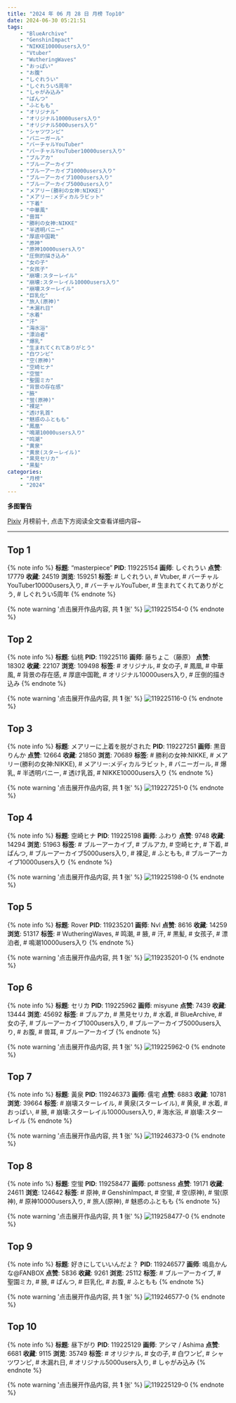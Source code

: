 ```yaml
---
title: "2024 年 06 月 28 日 月榜 Top10"
date: 2024-06-30 05:21:51
tags:
    - "BlueArchive"
    - "GenshinImpact"
    - "NIKKE10000users入り"
    - "Vtuber"
    - "WutheringWaves"
    - "おっぱい"
    - "お腹"
    - "しぐれうい"
    - "しぐれうい5周年"
    - "しゃがみ込み"
    - "ぱんつ"
    - "ふともも"
    - "オリジナル"
    - "オリジナル10000users入り"
    - "オリジナル5000users入り"
    - "シャツワンピ"
    - "バニーガール"
    - "バーチャルYouTuber"
    - "バーチャルYouTuber10000users入り"
    - "ブルアカ"
    - "ブルーアーカイブ"
    - "ブルーアーカイブ10000users入り"
    - "ブルーアーカイブ1000users入り"
    - "ブルーアーカイブ5000users入り"
    - "メアリー(勝利の女神:NIKKE)"
    - "メアリー:メディカルラビット"
    - "下着"
    - "中華風"
    - "兽耳"
    - "勝利の女神:NIKKE"
    - "半透明バニー"
    - "厚底中国靴"
    - "原神"
    - "原神10000users入り"
    - "圧倒的描き込み"
    - "女の子"
    - "女孩子"
    - "崩壊:スターレイル"
    - "崩壊:スターレイル10000users入り"
    - "崩壊スターレイル"
    - "巨乳化"
    - "旅人(原神)"
    - "木漏れ日"
    - "水着"
    - "汗"
    - "海水浴"
    - "漂泊者"
    - "爆乳"
    - "生まれてくれてありがとう"
    - "白ワンピ"
    - "空(原神)"
    - "空崎ヒナ"
    - "空蛍"
    - "聖園ミカ"
    - "背景の存在感"
    - "腋"
    - "蛍(原神)"
    - "裸足"
    - "透け乳首"
    - "魅惑のふともも"
    - "鳳凰"
    - "鳴潮10000users入り"
    - "鸣潮"
    - "黄泉"
    - "黄泉(スターレイル)"
    - "黒見セリカ"
    - "黒髪"
categories:
    - "月榜"
    - "2024"
---
```


<i class="fa fa-triangle-exclamation"></i>**多图警告**<i class="fa fa-triangle-exclamation"></i>

[Pixiv](https://www.pixiv.net/) 月榜前十, 点击下方阅读全文查看详细内容~

<!-- more -->

---

## Top 1

{% note info %}
**标题**: “masterpiece”
**PID**: 119225154 **画师**: しぐれうい
**点赞**: 17779 **收藏**: 24519 **浏览**: 159251
**标签**: # しぐれうい, # Vtuber, # バーチャルYouTuber10000users入り, # バーチャルYouTuber, # 生まれてくれてありがとう, # しぐれうい5周年
{% endnote %}

{% note warning '点击展开作品内容, 共 **1** 张' %}
![119225154-0](https://i.pixiv.re/img-original/img/2024/06/01/00/00/45/119225154_p0.jpg)
{% endnote %}

## Top 2

{% note info %}
**标题**: 仙桃
**PID**: 119225116 **画师**: 藤ちょこ（藤原）
**点赞**: 18302 **收藏**: 22107 **浏览**: 109498
**标签**: # オリジナル, # 女の子, # 鳳凰, # 中華風, # 背景の存在感, # 厚底中国靴, # オリジナル10000users入り, # 圧倒的描き込み
{% endnote %}

{% note warning '点击展开作品内容, 共 **1** 张' %}
![119225116-0](https://i.pixiv.re/img-original/img/2024/06/01/00/00/35/119225116_p0.png)
{% endnote %}

## Top 3

{% note info %}
**标题**: メアリーに上着を脱がされた
**PID**: 119227251 **画师**: 黒音りんか
**点赞**: 12664 **收藏**: 21850 **浏览**: 70689
**标签**: # 勝利の女神:NIKKE, # メアリー(勝利の女神:NIKKE), # メアリー:メディカルラビット, # バニーガール, # 爆乳, # 半透明バニー, # 透け乳首, # NIKKE10000users入り
{% endnote %}

{% note warning '点击展开作品内容, 共 **1** 张' %}
![119227251-0](https://i.pixiv.re/img-original/img/2024/06/01/00/48/01/119227251_p0.png)
{% endnote %}

## Top 4

{% note info %}
**标题**: 空崎ヒナ
**PID**: 119225198 **画师**: ふわり
**点赞**: 9748 **收藏**: 14294 **浏览**: 51963
**标签**: # ブルーアーカイブ, # ブルアカ, # 空崎ヒナ, # 下着, # ぱんつ, # ブルーアーカイブ5000users入り, # 裸足, # ふともも, # ブルーアーカイブ10000users入り
{% endnote %}

{% note warning '点击展开作品内容, 共 **1** 张' %}
![119225198-0](https://i.pixiv.re/img-original/img/2024/06/01/00/00/59/119225198_p0.jpg)
{% endnote %}

## Top 5

{% note info %}
**标题**: Rover
**PID**: 119235201 **画师**: Nvl
**点赞**: 8616 **收藏**: 14259 **浏览**: 51317
**标签**: # WutheringWaves, # 鸣潮, # 腋, # 汗, # 黒髪, # 女孩子, # 漂泊者, # 鳴潮10000users入り
{% endnote %}

{% note warning '点击展开作品内容, 共 **1** 张' %}
![119235201-0](https://i.pixiv.re/img-original/img/2024/06/01/09/00/36/119235201_p0.png)
{% endnote %}

## Top 6

{% note info %}
**标题**: セリカ
**PID**: 119225962 **画师**: misyune
**点赞**: 7439 **收藏**: 13444 **浏览**: 45692
**标签**: # ブルアカ, # 黒見セリカ, # 水着, # BlueArchive, # 女の子, # ブルーアーカイブ1000users入り, # ブルーアーカイブ5000users入り, # お腹, # 兽耳, # ブルーアーカイブ
{% endnote %}

{% note warning '点击展开作品内容, 共 **1** 张' %}
![119225962-0](https://i.pixiv.re/img-original/img/2024/06/01/00/13/28/119225962_p0.png)
{% endnote %}

## Top 7

{% note info %}
**标题**: 黃泉
**PID**: 119246373 **画师**: 儒宅
**点赞**: 6883 **收藏**: 10781 **浏览**: 39664
**标签**: # 崩壊スターレイル, # 黄泉(スターレイル), # 黄泉, # 水着, # おっぱい, # 腋, # 崩壊:スターレイル10000users入り, # 海水浴, # 崩壊:スターレイル
{% endnote %}

{% note warning '点击展开作品内容, 共 **1** 张' %}
![119246373-0](https://i.pixiv.re/img-original/img/2024/06/02/04/42/13/119246373_p0.jpg)
{% endnote %}

## Top 8

{% note info %}
**标题**: 空蛍
**PID**: 119258477 **画师**: pottsness
**点赞**: 19171 **收藏**: 24611 **浏览**: 124642
**标签**: # 原神, # GenshinImpact, # 空蛍, # 空(原神), # 蛍(原神), # 原神10000users入り, # 旅人(原神), # 魅惑のふともも
{% endnote %}

{% note warning '点击展开作品内容, 共 **1** 张' %}
![119258477-0](https://i.pixiv.re/img-original/img/2024/06/02/00/00/38/119258477_p0.jpg)
{% endnote %}

## Top 9

{% note info %}
**标题**: 好きにしていいんだよ？
**PID**: 119246577 **画师**: 鳴島かんな@FANBOX
**点赞**: 5836 **收藏**: 9261 **浏览**: 25112
**标签**: # ブルーアーカイブ, # 聖園ミカ, # 腋, # ぱんつ, # 巨乳化, # お腹, # ふともも
{% endnote %}

{% note warning '点击展开作品内容, 共 **1** 张' %}
![119246577-0](https://i.pixiv.re/img-original/img/2024/06/01/18/03/00/119246577_p0.png)
{% endnote %}

## Top 10

{% note info %}
**标题**: 昼下がり
**PID**: 119225129 **画师**: アシマ / Ashima
**点赞**: 6681 **收藏**: 9115 **浏览**: 35749
**标签**: # オリジナル, # 女の子, # 白ワンピ, # シャツワンピ, # 木漏れ日, # オリジナル5000users入り, # しゃがみ込み
{% endnote %}

{% note warning '点击展开作品内容, 共 **1** 张' %}
![119225129-0](https://i.pixiv.re/img-original/img/2024/06/01/00/00/37/119225129_p0.jpg)
{% endnote %}
